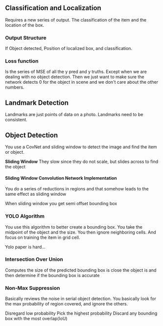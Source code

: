 ## Classification and Localization
Requires a new series of output. The classification of the item and the location of the box.

### Output Structure
If Object detected, Position of localized box, and classification.

### Loss function
Is the series of MSE of all the y pred and y truths. Except when we are dealing with no object detection. Then we just want to make sure the network detects 0 for the object in scene and we don't care about the other numbers.

## Landmark Detection
Landmarks are just points of data on a photo. Landmarks need to be consistent.

## Object Detection 
You use a CovNet and sliding window to detect the image and find the item or object.

**Sliding Window**
They slow since they do not scale, but slides across to find the object

#### Sliding Window Convolution Network Implementation 
You do a series of reductions in regions and that somehow leads to the same effect as sliding window


When sliding window you get semi offset bounding box

### YOLO Algorithm 
You use this algorithm to better create a bounding box. You take the midpoint of the object and the size. You then ignore neighboring cells. And focus on training the item in grid cell.

Yolo paper is hard...

### Intersection Over Union 
Computes the size of the predicted bounding box is close the object is and then determine if the bounding box is accurate

### Non-Max Suppression
Basically reviews the noise in serial object detection. You basically look for the max probability of region covered, and ignore the others.

Disregard low probability 
Pick the highest probability 
Discard any bounding box with the most overlap(IoU)

